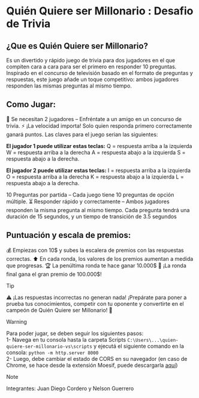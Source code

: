 # Quién Quiere ser Millonario : Desafio de Trivia

## ¿Que es Quién Quiere ser Millonario?
Es un divertido y rápido juego de trivia para dos jugadores en el que compiten cara a cara para ser el primero en responder 10 preguntas. Inspirado en el concurso de televisión basado en el formato de preguntas y respuestas, este juego añade un toque competitivo: ambos jugadores responden las mismas preguntas al mismo tiempo.

## Como Jugar:

👥 Se necesitan 2 jugadores – Enfréntate a un amigo en un concurso de trivia.
⚡ ¡La velocidad importa! Solo quien responda primero correctamente ganará puntos.
Las claves para el juego serian las siguientes:

<strong>El jugador 1 puede utilizar estas teclas:</strong>
Q = respuesta arriba a la izquierda
W = respuesta arriba a la derecha
A = respuesta abajo a la izquierda
S = respuesta abajo a la derecha.

<strong>El jugador 2 puede utilizar estas teclas:</strong>
I = respuesta arriba a la izquierda
O = respuesta arriba a la derecha
K = respuesta abajo a la izquierda
L = respuesta abajo a la derecha.

10 Preguntas por partida – Cada juego tiene 10 preguntas de opción múltiple.
⏳ Responder rápido y correctamente – Ambos jugadores responden la misma pregunta al mismo tiempo. Cada pregunta tendrá una duración de 15 segundos, y un tiempo de transición de 3.5 segundos

## Puntuación y escala de premios:
💰 Empiezas con 10$ y subes la escalera de premios con las respuestas correctas.
⬆️ En cada ronda, los valores de los premios aumentan a medida que progresas.
🏆 La penúltima ronda te hace ganar 10.000$
🎯 ¡La ronda final gana el gran premio de 100.000$!

>[!tip]
>⚠️ ¡Las respuestas incorrectas no generan nada!
¡Prepárate para poner a prueba tus conocimientos, competir con tu oponente y convertirte en el campeón de Quién Quiere ser Millonario! 🏅

>[!warning]
>Para poder jugar, se deben seguir los siguientes pasos:<br>
>1- Navega en tu consola hasta la carpeta Scripts  `C:\Users\...\quien-quiere-ser-millonario-vs\scripts` y ejecutá el siguiente comando en la consola:  `python -m http.server 8000`<br>
>2- Luego, debe cambiar el estado de CORS en su navegador (en caso de Chrome, se hace desde la extensión Moesif, puede descargarla <a href="https://chromewebstore.google.com/detail/moesif-origincors-changer/digfbfaphojjndkpccljibejjbppifbc">aquí</a>)

>[!note]
>Integrantes: Juan Diego Cordero y Nelson Guerrero
